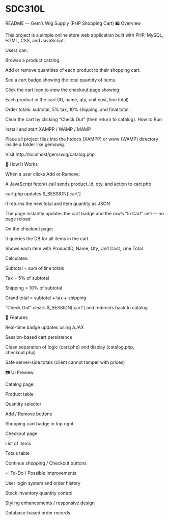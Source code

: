 # SDC310L

  README — Gem’s Wig Supply (PHP Shopping Cart)
🛍 Overview

This project is a simple online store web application built with PHP, MySQL, HTML, CSS, and JavaScript.

Users can:

Browse a product catalog.

Add or remove quantities of each product to their shopping cart.

See a cart badge showing the total quantity of items.

Click the cart icon to view the checkout page showing:

Each product in the cart (ID, name, qty, unit cost, line total)

Order totals: subtotal, 5% tax, 10% shipping, and final total.

Clear the cart by clicking “Check Out” (then return to catalog).
How to Run

Install and start XAMPP / WAMP / MAMP

Place all project files into the htdocs (XAMPP) or www (WAMP) directory inside a folder like gemswig.

Visit http://localhost/gemswig/catalog.php

🧠 How It Works

When a user clicks Add or Remove:

A JavaScript fetch() call sends product_id, qty, and action to cart.php

cart.php updates $_SESSION['cart']

It returns the new total and item quantity as JSON

The page instantly updates the cart badge and the row’s “In Cart” cell — no page reload

On the checkout page:

It queries the DB for all items in the cart

Shows each item with ProductID, Name, Qty, Unit Cost, Line Total

Calculates:

Subtotal = sum of line totals

Tax = 5% of subtotal

Shipping = 10% of subtotal

Grand total = subtotal + tax + shipping

“Check Out” clears $_SESSION['cart'] and redirects back to catalog

📌 Features

Real-time badge updates using AJAX

Session-based cart persistence

Clean separation of logic (cart.php) and display (catalog.php, checkout.php)

Safe server-side totals (client cannot tamper with prices)

📷 UI Preview

Catalog page:

Product table

Quantity selector

Add / Remove buttons

Shopping cart badge in top right

Checkout page:

List of items

Totals table

Continue shopping / Checkout buttons

✅ To-Do / Possible Improvements

User login system and order history

Stock inventory quantity control

Styling enhancements / responsive design

Database-based order records
